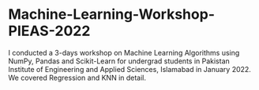 # Machine-Learning-Workshop-PIEAS-2022
I conducted a 3-days workshop on Machine Learning Algorithms using NumPy, Pandas and Scikit-Learn for undergrad students in Pakistan Institute of Engineering and Applied Sciences, Islamabad in January 2022. 
We covered Regression and KNN in detail.
